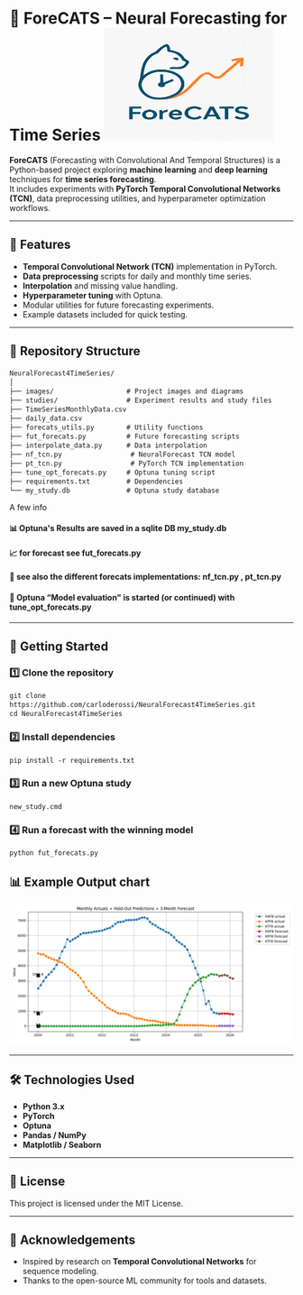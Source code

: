 # 🐾 ForeCATS – Neural Forecasting for Time Series <img src="images/forecats.png" alt="Prediction Example" width="300" height="200">

**ForeCATS** (Forecasting with Convolutional And Temporal Structures) is a Python-based project exploring **machine learning** and **deep learning** techniques for **time series forecasting**.  
It includes experiments with **PyTorch Temporal Convolutional Networks (TCN)**, data preprocessing utilities, and hyperparameter optimization workflows.

---

## 📌 Features
- **Temporal Convolutional Network (TCN)** implementation in PyTorch.
- **Data preprocessing** scripts for daily and monthly time series.
- **Interpolation** and missing value handling.
- **Hyperparameter tuning** with Optuna.
- Modular utilities for future forecasting experiments.
- Example datasets included for quick testing.

---

## 📂 Repository Structure
```
NeuralForecast4TimeSeries/
│
├── images/                  # Project images and diagrams
├── studies/                 # Experiment results and study files
├── TimeSeriesMonthlyData.csv
├── daily_data.csv
├── forecats_utils.py        # Utility functions
├── fut_forecats.py          # Future forecasting scripts
├── interpolate_data.py      # Data interpolation
├── nf_tcn.py                 # NeuralForecast TCN model
├── pt_tcn.py                 # PyTorch TCN implementation
├── tune_opt_forecats.py     # Optuna tuning script
├── requirements.txt         # Dependencies
└── my_study.db              # Optuna study database
```
A few info
#### 📊 Optuna's Results are saved in a sqlite DB my_study.db
#### 📈 for forecast see fut_forecats.py
#### 🐾 see also the different forecats implementations: nf_tcn.py , pt_tcn.py
#### 🧠 Optuna “Model evaluation" is started (or continued) with tune_opt_forecats.py
---

## 🚀 Getting Started

### 1️⃣ Clone the repository
```
git clone https://github.com/carloderossi/NeuralForecast4TimeSeries.git
cd NeuralForecast4TimeSeries
```

### 2️⃣ Install dependencies
```
pip install -r requirements.txt
```

### 3️⃣ Run a new Optuna study
```
new_study.cmd
```

### 4️⃣ Run a forecast with the winning model
```
python fut_forecats.py
```

## 📊 Example Output chart
![Prediction Example](images/prediction.png)

---

## 🛠 Technologies Used
- **Python 3.x**
- **PyTorch**
- **Optuna**
- **Pandas / NumPy**
- **Matplotlib / Seaborn**

---

## 📜 License
This project is licensed under the MIT License.

---

## 🙌 Acknowledgements
- Inspired by research on **Temporal Convolutional Networks** for sequence modeling.
- Thanks to the open-source ML community for tools and datasets.

